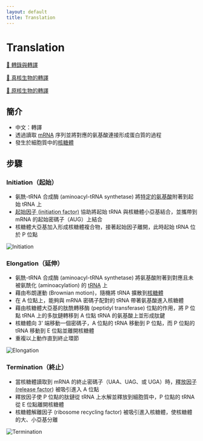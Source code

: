 ```yaml
---
layout: default
title: Translation
---
```


# Translation

[🎥 轉錄與轉譯](https://www.youtube.com/watch?v=gG7uCskUOrA)

[🎥 真核生物的轉譯](https://www.youtube.com/watch?v=qIwrhUrvX-k)

[🎥 原核生物的轉譯](https://www.youtube.com/watch?v=KZBljAM6B1s)

## 簡介

- 中文：轉譯
- 透過讀取 [mRNA](ribonucleic-acid#messenger-RNA) 序列並將對應的氨基酸連接形成蛋白質的過程
- 發生於細胞質中的[核糖體](ribosome)

## 步驟

### Initiation（起始）

- 氨酰-tRNA 合成酶 (aminoacyl-tRNA synthetase) 將<abbr title="真核生物為甲硫氨酸 (methionine, Met)，原核生物為 N-甲酰甲硫氨酸 (N-formylmethionine, fMet)">特定的氨基酸</abbr>附著到起始 tRNA 上
- <abbr title="真核生物為 eIFs 家族，原核生物為 IFs 家族">起始因子 (initiation factor)</abbr> 協助將起始 tRNA 與核糖體小亞基結合，並攜帶到 mRNA 的起始密碼子（AUG）上結合
- 核糖體大亞基加入形成核糖體複合物，接著起始因子離開，此時起始 tRNA 位於 P 位點

<img src="https://ib.bioninja.com.au/img/initiation1.jpg" alt="Initiation" data-zoom="0.2" />

### Elongation（延伸）

- 氨酰-tRNA 合成酶 (aminoacyl-tRNA synthetase) 將氨基酸附著到對應且未被氨酰化 (aminoacylation) 的 [tRNA](ribonucleic-acid#transfer-RNA) 上
- 藉由布朗運動 (Brownian motion)，隨機將 tRNA 擴散到[核糖體](ribosome)
- 在 A 位點上，能夠與 mRNA 密碼子配對的 tRNA 帶著氨基酸進入核糖體
- 藉由核糖體大亞基的肽酰轉移酶 (peptidyl transferase) 位點的作用，將 P 位點 tRNA 上的多肽鏈轉移到 A 位點 tRNA 的氨基酸上並形成肽鍵
- 核糖體向 3' 端移動一個密碼子，A 位點的 tRNA 移動到 P 位點，而 P 位點的 tRNA 移動到 E 位點並離開核糖體
- 重複以上動作直到終止環節

<img src="https://ib.bioninja.com.au/img/elongation1.jpg" alt="Elongation" data-zoom="0.2" />


### Termination（終止）

- 當核糖體讀取到 mRNA 的終止密碼子（UAA、UAG、或 UGA）時，<abbr title="真核生物為 eRFs 家族，原核生物為 RFs 家族">釋放因子 (release factor)</abbr> 被吸引進入 A 位點
- 釋放因子使 P 位點的肽鏈從 tRNA 上水解並釋放到細胞質中，P 位點的 tRNA 從 E 位點離開核糖體
- 核糖體解離因子 (ribosome recycling factor) 被吸引進入核糖體，使核糖體的大、小亞基分離

<img src="https://ib.bioninja.com.au/img/termination1.jpg" alt="Termination" data-zoom="0.2" />